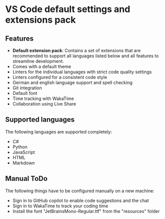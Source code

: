 # VS Code default settings and extensions pack

## Features
- **Default extension pack**: Contains a set of extensions that are recommended to support all languages listed below and all features to streamline development.
- Comes with a default theme
- Linters for the individual languages with strict code quality settings
- Linters configured for a consistent code style
- German and english language support and spell checking
- Git integration
- Default font
- Time tracking with WakaTime
- Collaboration using Live Share

## Supported languages
The following languages are supported completely:
- C#
- Python
- JavaScript
- HTML
- Markdown

## Manual ToDo
The following things have to be configured manually on a new machine:
- Sign in to GitHub copilot to enable code suggestions and the chat
- Sign in to WakaTime to track your coding time
- Install the font "JetBrainsMono-Regular.ttf" from the "resources" folder
